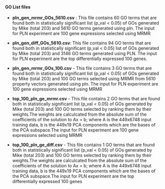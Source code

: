 
#### GO List files

- **pln_gen_mrmr_GOs_5610.csv** : This file contains 60 GO terms that are found both in statistically significant list (p_val < 0.05) of GOs generated by Mike (total 203) and 5610 GO terms generated using pln. The input for PLN experiment are 100 gene expressions selected using MRMR



- **pln_gen_diff_GOs_5610.csv**:  This file contains 94 GO terms that are found both in statistically significant (p_val < 0.05) list of GOs generated by Mike (total 203) and 3146 GO terms generated using PLN. The input for PLN experiment are the top differentially expressed 100 genes.



- **pln_gen_mrmr_GOs_100.csv** -  This file contains 3 GO terms that are found both in statistically significant list (p_val < 0.05) of GOs generated by Mike (total 203) and 100 GO terms selected using MRMR from 5610 property vectors generated using pln. The input for PLN experiment are 100 gene expressions selected using MRMR


- **top_100_pln_ge_mrmr.csv** - This file contains 2 GO terms that are found both in statistically significant list (p_val < 0.05) of GOs generated by Mike (total 203) and 100 GO terms selected by ranking them by their weights.The weights are calculcated from the absolute sum of the coefficients of the solution to Ax = b; where A is the 449x6748 input training data, b is the 449x19 PCA components which are the bases of the PCA subspace.The input for PLN experiment are 100 gene expressions selected using MRMR


- **top_100_pln_ge_diff.csv** -  This file contains 1 GO terms that are found both in statistically significant list (p_val < 0.05) of GOs generated by Mike (total 203) and 100 GO terms selected by ranking them by their weights.The weights are calculcated from the absolute sum of the coefficients of the solution to Ax = b; where A is the 449x6748 input training data, b is the 449x19 PCA components which are the bases of the PCA subspace.The input for PLN experiment are the top differentially expressed 100 genes